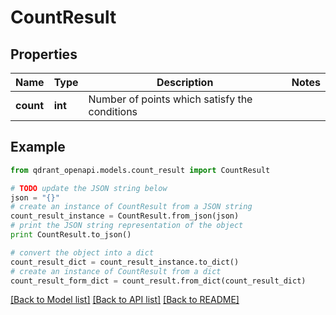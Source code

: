 # CountResult


## Properties
Name | Type | Description | Notes
------------ | ------------- | ------------- | -------------
**count** | **int** | Number of points which satisfy the conditions | 

## Example

```python
from qdrant_openapi.models.count_result import CountResult

# TODO update the JSON string below
json = "{}"
# create an instance of CountResult from a JSON string
count_result_instance = CountResult.from_json(json)
# print the JSON string representation of the object
print CountResult.to_json()

# convert the object into a dict
count_result_dict = count_result_instance.to_dict()
# create an instance of CountResult from a dict
count_result_form_dict = count_result.from_dict(count_result_dict)
```
[[Back to Model list]](../README.md#documentation-for-models) [[Back to API list]](../README.md#documentation-for-api-endpoints) [[Back to README]](../README.md)


